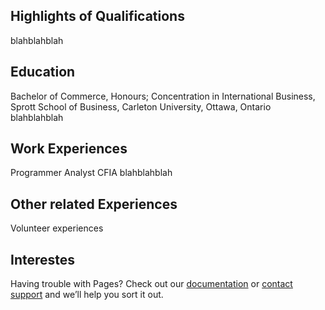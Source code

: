 ## Highlights of Qualifications
blahblahblah

## Education
Bachelor of Commerce, Honours; Concentration in International Business, Sprott School of Business, Carleton University, Ottawa, Ontario
blahblahblah



## Work Experiences
Programmer Analyst
CFIA
blahblahblah

## Other related Experiences
Volunteer experiences
## Interestes

Having trouble with Pages? Check out our [documentation](https://help.github.com/categories/github-pages-basics/) or [contact support](https://github.com/contact) and we’ll help you sort it out.

